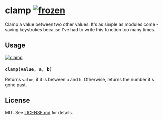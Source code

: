 # clamp [![frozen](http://hughsk.github.io/stability-badges/dist/frozen.svg)](http://github.com/hughsk/stability-badges) #

Clamp a value between two other values. It's as simple as modules come - saving
keystrokes because I've had to write this function too many times.

## Usage ##

[![clamp](https://nodei.co/npm/clamp.png?mini=true)](https://nodei.co/npm/clamp)

### `clamp(value, a, b)` ###

Returns `value`, if it is between `a` and `b`. Otherwise, returns the number
it's gone past.

## License ##

MIT. See [LICENSE.md](http://github.com/hughsk/clamp/blob/master/LICENSE.md) for details.
